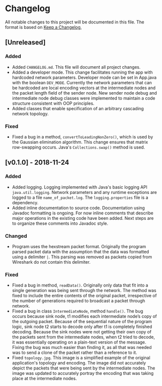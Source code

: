 # Changelog
All notable changes to this project will be documented in this file.
The format is based on [Keep a Changelog](https://keepachangelog.com/en/1.0.0/),

## [Unreleased]
### Added
- Added ``CHANGELOG.md``. This file will document all project changes.
- Added a developer mode. 
This change facilitates running the app with hardcoded network parameters.
Developer mode can be set in App.java with the boolean ``DEV_MODE``. Currently the network parameters
that can be hardcoded are local encoding vectors at the intermediate nodes and the 
packet length field of the sender node. New sender node debug and intermediate node debug classes
were implemented to maintain a code structure consistent with OOP principles.
- Added classes that enable specification of an arbitrary cascading network topology.
### Fixed
- Fixed a bug in a method, ``convertToLeadingNonZero()``, which is used by the Gaussian elimination algorithm.
This change ensures that matrix row-swapping occurs. Java's ``Collections.swap()`` method is used.

## [v0.1.0] - 2018-11-24
### Added
- Added logging.
Logging implemented with Java's basic logging API ``java.util.logging``. Network parameters and any
runtime exceptions are logged to a file ``name_of_packet.log``. The ``logging.properties`` 
file is a dependency.
- Added inline documentation to source code. 
Documentation using Javadoc formatting is ongoing. For now inline comments that describe major
operations in the existing code have been added. Next steps are to organize these comments into Javadoc style.
### Changed
- Program uses the hexstream packet format. 
Originally the program parsed packet data with the assumption that the data was formatted using a 
delimiter ``|``. This parsing was removed as packets copied from Wireshark do not contain this delimiter. 
### Fixed
- Fixed a bug in method, ``readData()``. 
Originally only data that fit into a single generation was being sent through the network. 
The method was fixed to include the entire contents of the original packet, irrespective of the 
number of generations required to broadcast a packet through network.
- Fixed a bug in class ``IntermediateNode``, method ``handle()``. 
The bug occurs because sink node, t1 modifies each intermediate node’s copy of the outgoing packet. 
Because of the sequential nature of the program logic, sink node t2 starts to decode only after t1 is 
completely finished decoding. Because the sink nodes were not getting their own copy of the 
packets sent from the intermediate nodes, when t2 tried to decode, it was essentially 
operating on a plain-text version of the message. Fixing the bug was much easier than finding it, 
as all that was needed was to send a clone of the packet rather than a reference to it.
- Fixed ``topology.jpg``. 
This image is a simplified example of the original application's topology and encoding.
The image did not accurately depict the packets that were being sent by the intermediate nodes. The 
image was updated to accurately portray the encoding that was taking place at the intermediate nodes.
